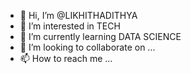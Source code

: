 - 👋 Hi, I’m @LIKHITHADITHYA
- 👀 I’m interested in TECH 
- 🌱 I’m currently learning DATA SCIENCE
- 💞️ I’m looking to collaborate on ...
- 📫 How to reach me ...

<!---
LIKHITHADITHYA/LIKHITHADITHYA is a ✨ special ✨ repository because its `README.md` (this file) appears on your GitHub profile.
You can click the Preview link to take a look at your changes.
--->
